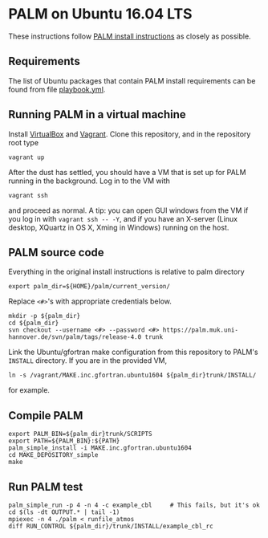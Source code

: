 PALM on Ubuntu 16.04 LTS
========================

These instructions follow [PALM install
instructions](https://palm.muk.uni-hannover.de/trac/wiki/doc/install)
as closely as possible.


Requirements
------------

The list of Ubuntu packages that contain PALM install requirements can
be found from file [playbook.yml](playbook.yml).


Running PALM in a virtual machine
---------------------------------

Install [VirtualBox](https://www.virtualbox.org) and
[Vagrant](https://www.vagrantup.com). Clone this repository, and in
the repository root type

    vagrant up

After the dust has settled, you should have a VM that is set up for
PALM running in the background. Log in to the VM with

    vagrant ssh

and proceed as normal. A tip: you can open GUI windows from the VM if
you log in with `vagrant ssh -- -Y`, and if you have an X-server
(Linux desktop, XQuartz in OS X, Xming in Windows) running on the
host.


PALM source code
----------------

Everything in the original install instructions is relative to palm directory

    export palm_dir=${HOME}/palm/current_version/

Replace `<#>`'s with appropriate credentials below.

    mkdir -p ${palm_dir}
    cd ${palm_dir}
    svn checkout --username <#> --password <#> https://palm.muk.uni-hannover.de/svn/palm/tags/release-4.0 trunk

Link the Ubuntu/gfortran make configuration from this repository to
PALM's `INSTALL` directory. If you are in the provided VM,

    ln -s /vagrant/MAKE.inc.gfortran.ubuntu1604 ${palm_dir}trunk/INSTALL/

for example.


Compile PALM
------------

    export PALM_BIN=${palm_dir}trunk/SCRIPTS
    export PATH=${PALM_BIN}:${PATH}
    palm_simple_install -i MAKE.inc.gfortran.ubuntu1604
    cd MAKE_DEPOSITORY_simple
    make


Run PALM test
-------------

    palm_simple_run -p 4 -n 4 -c example_cbl     # This fails, but it's ok
    cd $(ls -dt OUTPUT.* | tail -1)
    mpiexec -n 4 ./palm < runfile_atmos 
    diff RUN_CONTROL ${palm_dir}/trunk/INSTALL/example_cbl_rc
